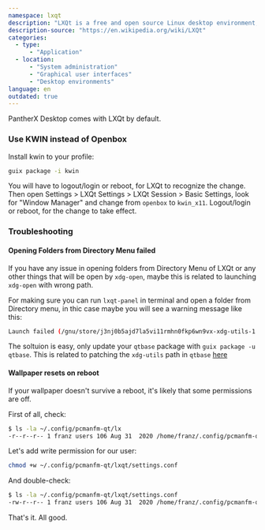 ```yaml
---
namespace: lxqt
description: "LXQt is a free and open source Linux desktop environment, that was formed from the merger of the LXDE and Razor-qt projects."
description-source: "https://en.wikipedia.org/wiki/LXQt"
categories:
  - type:
      - "Application"
  - location:
      - "System administration"
      - "Graphical user interfaces"
      - "Desktop environments"
language: en
outdated: true
---
```


PantherX Desktop comes with LXQt by default.

### Use KWIN instead of Openbox

Install kwin to your profile:

```bash
guix package -i kwin
```

You will have to logout/login or reboot, for LXQt to recognize the change. Then open Settings > LXQt Settings > LXQt Session > Basic Settings, look for "Window Manager" and change from `openbox` to `kwin_x11`. Logout/login or reboot, for the change to take effect.

### Troubleshooting

#### Opening Folders from Directory Menu failed

If you have any issue in opening folders from Directory Menu of LXQt or any other things that will be open by `xdg-open`, maybe this is related to launching `xdg-open` with wrong path.

For making sure you can run `lxqt-panel` in terminal and open a folder from Directory menu, in thic case maybe you will see a warning message like this:

```bash
Launch failed (/gnu/store/j3nj0b5ajd7la5vi11rmhn0fkp6wn9vx-xdg-utils-1.1.3/bin/xdg-open /home/panther)
```

The soltuion is easy, only update your `qtbase` package with `guix package -u qtbase`. This is related to patching the `xdg-utils` path in `qtbase` [here](https://git.savannah.gnu.org/cgit/guix.git/tree/gnu/packages/qt.scm?id=58b85f7f419e77930765647ffc41011c1103066e#n400)

#### Wallpaper resets on reboot

If your wallpaper doesn't survive a reboot, it's likely that some permissions are off.

First of all, check:

```bash
$ ls -la ~/.config/pcmanfm-qt/lx
-r--r--r-- 1 franz users 106 Aug 31  2020 /home/franz/.config/pcmanfm-qt/lxqt/settings.conf
```

Let's add write permission for our user:

```bash
chmod +w ~/.config/pcmanfm-qt/lxqt/settings.conf
```

And double-check:

```bash
$ ls -la ~/.config/pcmanfm-qt/lxqt/settings.conf
-rw-r--r-- 1 franz users 106 Aug 31  2020 /home/franz/.config/pcmanfm-qt/lxqt/settings.conf
```

That's it. All good.
